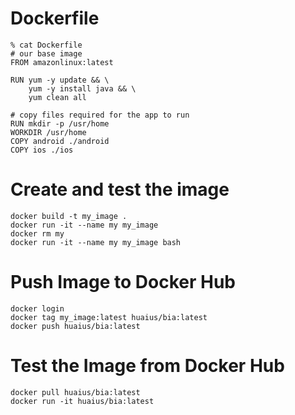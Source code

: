 # Dockerfile

```
% cat Dockerfile 
# our base image
FROM amazonlinux:latest

RUN yum -y update && \
    yum -y install java && \
    yum clean all

# copy files required for the app to run
RUN mkdir -p /usr/home
WORKDIR /usr/home
COPY android ./android
COPY ios ./ios
```

# Create and test the image
```
docker build -t my_image .
docker run -it --name my my_image
docker rm my 
docker run -it --name my my_image bash
```

# Push Image to Docker Hub
```
docker login
docker tag my_image:latest huaius/bia:latest
docker push huaius/bia:latest
```

# Test the Image from Docker Hub
```
docker pull huaius/bia:latest
docker run -it huaius/bia:latest
```
